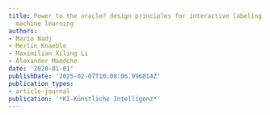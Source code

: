 ```yaml
---
title: Power to the oracle? design principles for interactive labeling systems in
  machine learning
authors:
- Mario Nadj
- Merlin Knaeble
- Maximilian Xiling Li
- Alexander Maedche
date: '2020-01-01'
publishDate: '2025-02-07T10:08:06.996814Z'
publication_types:
- article-journal
publication: '*KI-Künstliche Intelligenz*'
---
```

